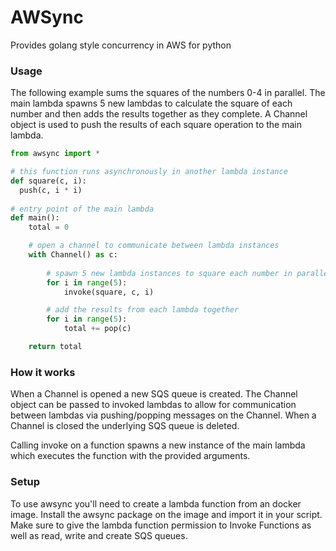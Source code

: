 # AWSync
Provides golang style concurrency in AWS for python

### Usage
The following example sums the squares of the numbers 0-4 in parallel. The main lambda spawns 5 new lambdas to calculate the square of each number and then adds the results together as they complete. A Channel object is used to push the results of each square operation to the main lambda.

```python
from awsync import *

# this function runs asynchronously in another lambda instance
def square(c, i):
  push(c, i * i)
 
# entry point of the main lambda
def main():
    total = 0 

    # open a channel to communicate between lambda instances
    with Channel() as c:
    
        # spawn 5 new lambda instances to square each number in parallel
        for i in range(5):
            invoke(square, c, i)

        # add the results from each lambda together 
        for i in range(5):
            total += pop(c) 

    return total
```

### How it works
When a Channel is opened a new SQS queue is created. The Channel object can be passed to invoked lambdas to allow for communication between lambdas via pushing/popping messages on the Channel. When a Channel is closed the underlying SQS queue is deleted.

Calling invoke on a function spawns a new instance of the main lambda which executes the function with the provided arguments.

### Setup
To use awsync you'll need to create a lambda function from an docker image. Install the awsync package on the image and import it in your script. Make sure to give the lambda function permission to Invoke Functions as well as read, write and create SQS queues.

